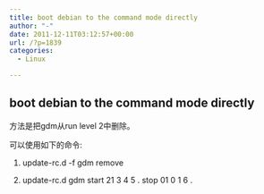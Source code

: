 ```yaml
---
title: boot debian to the command mode directly
author: "-"
date: 2011-12-11T03:12:57+00:00
url: /?p=1839
categories:
  - Linux

---
```

## boot debian to the command mode directly
方法是把gdm从run level 2中删除。
  
可以使用如下的命令: 
  
1. update-rc.d -f gdm remove
  
2. update-rc.d gdm start 21 3 4 5 . stop 01 0 1 6 .